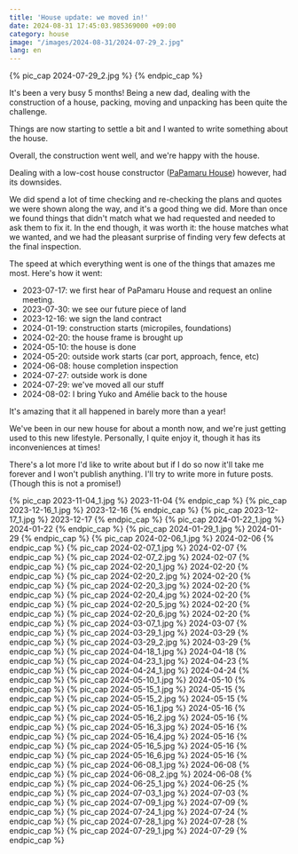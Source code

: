 ```yaml
---
title: 'House update: we moved in!'
date: 2024-08-31 17:45:03.985369000 +09:00
category: house
image: "/images/2024-08-31/2024-07-29_2.jpg"
lang: en
---
```


<div class="flex-centered">
  {% pic_cap 2024-07-29_2.jpg %}
  {% endpic_cap %}
</div>

It's been a very busy 5 months!
Being a new dad, dealing with the construction of a house, packing, moving and unpacking has been quite the challenge.

Things are now starting to settle a bit and I wanted to write something about the house.

Overall, the construction went well, and we're happy with the house.

Dealing with a low-cost house constructor ([PaPamaru House](https://www.papamaru.jp/)) however, had its downsides.

We did spend a lot of time checking and re-checking the plans and quotes we were shown along the way, and it's a good thing we did. More than once we found things that didn't match what we had requested and needed to ask them to fix it. In the end though, it was worth it: the house matches what we wanted, and we had the pleasant surprise of finding very few defects at the final inspection.

The speed at which everything went is one of the things that amazes me most. Here's how it went:

- 2023-07-17: we first hear of PaPamaru House and request an online meeting.
- 2023-07-30: we see our future piece of land
- 2023-12-16: we sign the land contract
- 2024-01-19: construction starts (micropiles, foundations)
- 2024-02-20: the house frame is brought up
- 2024-05-10: the house is done
- 2024-05-20: outside work starts (car port, approach, fence, etc)
- 2024-06-08: house completion inspection
- 2024-07-27: outside work is done
- 2024-07-29: we've moved all our stuff
- 2024-08-02: I bring Yuko and Amélie back to the house

It's amazing that it all happened in barely more than a year!

We've been in our new house for about a month now, and we're just getting used to this new lifestyle. Personally, I quite enjoy it, though it has its inconveniences at times!

There's a lot more I'd like to write about but if I do so now it'll take me forever and I won't publish anything. I'll try to write more in future posts. (Though this is not a promise!)

<div class="flex-centered">
  {% pic_cap 2023-11-04_1.jpg %}
    2023-11-04
  {% endpic_cap %}
  {% pic_cap 2023-12-16_1.jpg %}
    2023-12-16
  {% endpic_cap %}
  {% pic_cap 2023-12-17_1.jpg %}
    2023-12-17
  {% endpic_cap %}
  {% pic_cap 2024-01-22_1.jpg %}
    2024-01-22
  {% endpic_cap %}
  {% pic_cap 2024-01-29_1.jpg %}
    2024-01-29
  {% endpic_cap %}
  {% pic_cap 2024-02-06_1.jpg %}
    2024-02-06
  {% endpic_cap %}
  {% pic_cap 2024-02-07_1.jpg %}
    2024-02-07
  {% endpic_cap %}
  {% pic_cap 2024-02-07_2.jpg %}
    2024-02-07
  {% endpic_cap %}
  {% pic_cap 2024-02-20_1.jpg %}
    2024-02-20
  {% endpic_cap %}
  {% pic_cap 2024-02-20_2.jpg %}
    2024-02-20
  {% endpic_cap %}
  {% pic_cap 2024-02-20_3.jpg %}
    2024-02-20
  {% endpic_cap %}
  {% pic_cap 2024-02-20_4.jpg %}
    2024-02-20
  {% endpic_cap %}
  {% pic_cap 2024-02-20_5.jpg %}
    2024-02-20
  {% endpic_cap %}
  {% pic_cap 2024-02-20_6.jpg %}
    2024-02-20
  {% endpic_cap %}
  {% pic_cap 2024-03-07_1.jpg %}
    2024-03-07
  {% endpic_cap %}
  {% pic_cap 2024-03-29_1.jpg %}
    2024-03-29
  {% endpic_cap %}
  {% pic_cap 2024-03-29_2.jpg %}
    2024-03-29
  {% endpic_cap %}
  {% pic_cap 2024-04-18_1.jpg %}
    2024-04-18
  {% endpic_cap %}
  {% pic_cap 2024-04-23_1.jpg %}
    2024-04-23
  {% endpic_cap %}
  {% pic_cap 2024-04-24_1.jpg %}
    2024-04-24
  {% endpic_cap %}
  {% pic_cap 2024-05-10_1.jpg %}
    2024-05-10
  {% endpic_cap %}
  {% pic_cap 2024-05-15_1.jpg %}
    2024-05-15
  {% endpic_cap %}
  {% pic_cap 2024-05-15_2.jpg %}
    2024-05-15
  {% endpic_cap %}
  {% pic_cap 2024-05-16_1.jpg %}
    2024-05-16
  {% endpic_cap %}
  {% pic_cap 2024-05-16_2.jpg %}
    2024-05-16
  {% endpic_cap %}
  {% pic_cap 2024-05-16_3.jpg %}
    2024-05-16
  {% endpic_cap %}
  {% pic_cap 2024-05-16_4.jpg %}
    2024-05-16
  {% endpic_cap %}
  {% pic_cap 2024-05-16_5.jpg %}
    2024-05-16
  {% endpic_cap %}
  {% pic_cap 2024-05-16_6.jpg %}
    2024-05-16
  {% endpic_cap %}
  {% pic_cap 2024-06-08_1.jpg %}
    2024-06-08
  {% endpic_cap %}
  {% pic_cap 2024-06-08_2.jpg %}
    2024-06-08
  {% endpic_cap %}
  {% pic_cap 2024-06-25_1.jpg %}
    2024-06-25
  {% endpic_cap %}
  {% pic_cap 2024-07-03_1.jpg %}
    2024-07-03
  {% endpic_cap %}
  {% pic_cap 2024-07-09_1.jpg %}
    2024-07-09
  {% endpic_cap %}
  {% pic_cap 2024-07-24_1.jpg %}
    2024-07-24
  {% endpic_cap %}
  {% pic_cap 2024-07-28_1.jpg %}
    2024-07-28
  {% endpic_cap %}
  {% pic_cap 2024-07-29_1.jpg %}
    2024-07-29
  {% endpic_cap %}
</div>
